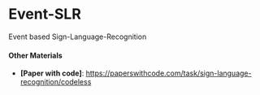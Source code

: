 # Event-SLR
Event based Sign-Language-Recognition







































#### Other Materials 
* **[Paper with code]**: https://paperswithcode.com/task/sign-language-recognition/codeless  




